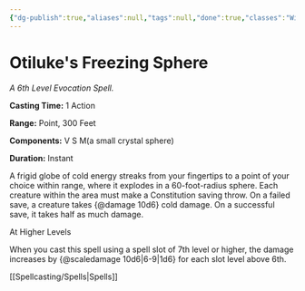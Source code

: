 ```yaml
---
{"dg-publish":true,"aliases":null,"tags":null,"done":true,"classes":"Wizard,","spellLevel":6,"school":"Evocation","source":"PHB","permalink":"/spells/otiluke-s-freezing-sphere/","dgHomeLink":false,"dgPassFrontmatter":true}
---
```


# Otiluke's Freezing Sphere
*A 6th Level Evocation Spell.*

**Casting Time:** 1 Action

**Range:** Point, 300 Feet

**Components:** V S M(a small crystal sphere)

**Duration:** Instant

A frigid globe of cold energy streaks from your fingertips to a point of your choice within range, where it explodes in a 60-foot-radius sphere. Each creature within the area must make a Constitution saving throw. On a failed save, a creature takes {@damage 10d6} cold damage. On a successful save, it takes half as much damage.

At Higher Levels

When you cast this spell using a spell slot of 7th level or higher, the damage increases by {@scaledamage 10d6|6-9|1d6} for each slot level above 6th.

[[Spellcasting/Spells|Spells]]